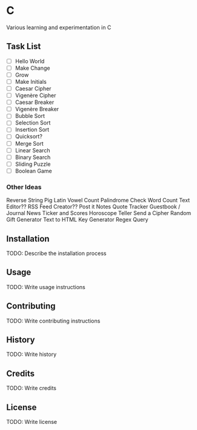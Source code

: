# C

Various learning and experimentation in C

## Task List

- [ ] Hello World
- [ ] Make Change
- [ ] Grow
- [ ] Make Initials
- [ ] Caesar Cipher
- [ ] Vigenère Cipher
- [ ] Caesar Breaker
- [ ] Vigenère Breaker
- [ ] Bubble Sort
- [ ] Selection Sort
- [ ] Insertion Sort
- [ ] Quicksort?
- [ ] Merge Sort
- [ ] Linear Search
- [ ] Binary Search
- [ ] Sliding Puzzle
- [ ] Boolean Game

### Other Ideas
Reverse String
Pig Latin
Vowel Count
Palindrome Check
Word Count
Text Editor??
RSS Feed Creator??
Post it Notes
Quote Tracker
Guestbook / Journal
News Ticker and Scores
Horoscope Teller
Send a Cipher
Random Gift Generator
Text to HTML
Key Generator
Regex Query

## Installation

TODO: Describe the installation process

## Usage

TODO: Write usage instructions

## Contributing

TODO: Write contributing instructions

## History

TODO: Write history

## Credits

TODO: Write credits

## License

TODO: Write license
